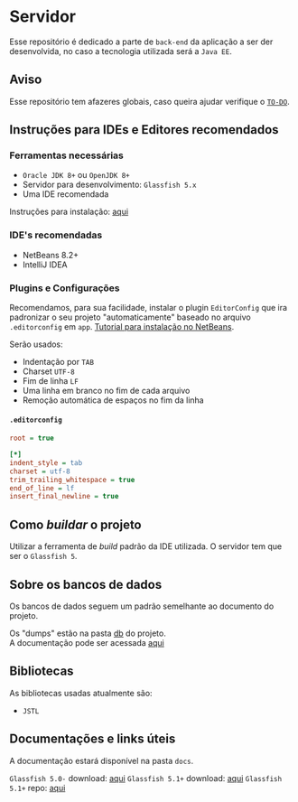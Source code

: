 # Servidor

Esse repositório é dedicado a parte de `back-end` da aplicação a ser der desenvolvida, no caso a tecnologia utilizada será a `Java EE`.

## Aviso

Esse repositório tem afazeres globais, caso queira ajudar verifique o [`TO-DO`](TO-DO.md).

## Instruções para IDEs e Editores recomendados

### Ferramentas necessárias

- `Oracle JDK 8+` ou `OpenJDK 8+`
- Servidor para desenvolvimento: `Glassfish 5.x`
- Uma IDE recomendada

Instruções para instalação: [aqui](https://duckduckgo.com/)

### IDE's recomendadas

- NetBeans 8.2+
- IntelliJ IDEA

### Plugins e Configurações

Recomendamos, para sua facilidade, instalar o plugin `EditorConfig` que ira padronizar o seu projeto "automaticamente" baseado no arquivo `.editorconfig` em `app`. [Tutorial para instalação no NetBeans](https://inf2-2019.github.io/help/editorconfig/).

Serão usados:

- Indentação por `TAB`
- Charset `UTF-8`
- Fim de linha `LF`
- Uma linha em branco no fim de cada arquivo
- Remoção automática de espaços no fim da linha

#### `.editorconfig`

```ini
root = true

[*]
indent_style = tab
charset = utf-8
trim_trailing_whitespace = true
end_of_line = lf
insert_final_newline = true
```

## Como _buildar_ o projeto

Utilizar a ferramenta de _build_ padrão da IDE utilizada. O servidor tem que ser o `Glassfish 5`.

## Sobre os bancos de dados

Os bancos de dados seguem um padrão semelhante ao documento do projeto.

Os "dumps" estão na pasta [db](db/) do projeto.  
A documentação pode ser acessada [aqui](docs/bd/README.md)

## Bibliotecas

As bibliotecas usadas atualmente são:

- `JSTL`

## Documentações e links úteis

A documentação estará disponível na pasta `docs`.

`Glassfish 5.0-` download: [aqui](https://javaee.github.io/glassfish/download)
`Glassfish 5.1+` download: [aqui](https://eclipse-ee4j.github.io/glassfish/download)
`Glassfish 5.1+` repo: [aqui](https://github.com/eclipse-ee4j/glassfish/tree/5.1.0)
